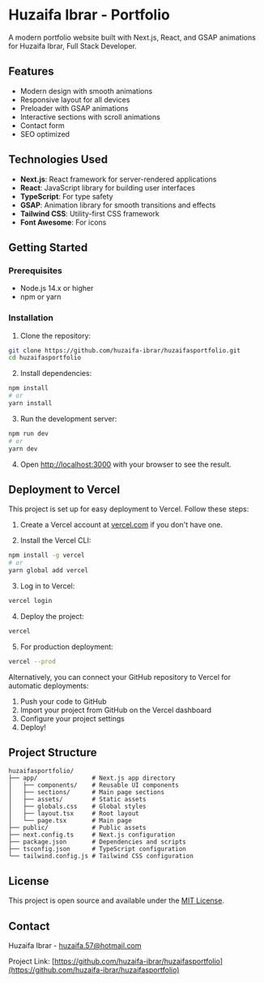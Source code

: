 # Huzaifa Ibrar - Portfolio

A modern portfolio website built with Next.js, React, and GSAP animations for Huzaifa Ibrar, Full Stack Developer.

## Features

- Modern design with smooth animations
- Responsive layout for all devices
- Preloader with GSAP animations
- Interactive sections with scroll animations
- Contact form
- SEO optimized

## Technologies Used

- **Next.js**: React framework for server-rendered applications
- **React**: JavaScript library for building user interfaces
- **TypeScript**: For type safety
- **GSAP**: Animation library for smooth transitions and effects
- **Tailwind CSS**: Utility-first CSS framework
- **Font Awesome**: For icons

## Getting Started

### Prerequisites

- Node.js 14.x or higher
- npm or yarn

### Installation

1. Clone the repository:
```bash
git clone https://github.com/huzaifa-ibrar/huzaifasportfolio.git
cd huzaifasportfolio
```

2. Install dependencies:
```bash
npm install
# or
yarn install
```

3. Run the development server:
```bash
npm run dev
# or
yarn dev
```

4. Open [http://localhost:3000](http://localhost:3000) with your browser to see the result.

## Deployment to Vercel

This project is set up for easy deployment to Vercel. Follow these steps:

1. Create a Vercel account at [vercel.com](https://vercel.com) if you don't have one.

2. Install the Vercel CLI:
```bash
npm install -g vercel
# or
yarn global add vercel
```

3. Log in to Vercel:
```bash
vercel login
```

4. Deploy the project:
```bash
vercel
```

5. For production deployment:
```bash
vercel --prod
```

Alternatively, you can connect your GitHub repository to Vercel for automatic deployments:

1. Push your code to GitHub
2. Import your project from GitHub on the Vercel dashboard
3. Configure your project settings
4. Deploy!

## Project Structure

```
huzaifasportfolio/
├── app/               # Next.js app directory
│   ├── components/    # Reusable UI components
│   ├── sections/      # Main page sections
│   ├── assets/        # Static assets
│   ├── globals.css    # Global styles
│   ├── layout.tsx     # Root layout
│   └── page.tsx       # Main page
├── public/            # Public assets
├── next.config.ts     # Next.js configuration
├── package.json       # Dependencies and scripts
├── tsconfig.json      # TypeScript configuration
└── tailwind.config.js # Tailwind CSS configuration
```

## License

This project is open source and available under the [MIT License](LICENSE).

## Contact

Huzaifa Ibrar - [huzaifa.57@hotmail.com](mailto:huzaifa.57@hotmail.com)

Project Link: [https://github.com/huzaifa-ibrar/huzaifasportfolio](https://github.com/huzaifa-ibrar/huzaifasportfolio)
